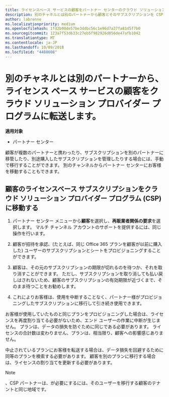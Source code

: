 ```yaml
---
title: ライセンスベース サービスの顧客をパートナー センターのクラウド ソリューション プロバイダー プログラムに移動する | パートナー センター
description: 別のチャネルとは別のパートナーから顧客とそのサブスクリプションを CSP プログラムに移動します。
author: labrenne
ms.localizationpriority: medium
ms.openlocfilehash: 1fd2b98de57be3ddbc56c1e96d7a37fa81d5f7b0
ms.sourcegitcommit: 123a7f53d633c27eb5f982926d856de47afb1042
ms.translationtype: MT
ms.contentlocale: ja-JP
ms.lasthandoff: 10/09/2018
ms.locfileid: "4488608"
---
```

# <a name="transfer-license-based-services-customers-to-the-cloud-solution-provider-program-from-another-channel-or-from-one-partner-to-another"></a>別のチャネルとは別のパートナーから、ライセンス ベース サービスの顧客をクラウド ソリューション プロバイダー プログラムに転送します。

**適用対象**

-  パートナー センター

顧客が複数のパートナーと携わったり、サブスクリプションを別のパートナーに移管したり、別途購入したサブスクリプションを管理したりする場合には、手動で移行することができます。 別のチャンネルからパートナー センターにお客様を移動することもできます。

## <a name="move-your-customers-license-based-subscriptions-to-the-cloud-solution-provider-program-csp"></a>顧客のライセンスベース サブスクリプションをクラウド ソリューション プロバイダー プログラム (CSP) に移動する

1. パートナー センター メニューから**顧客**を選択し、**再販業者関係の要求**を選択します。 マルチ チャンネル アカウントのサポートを提供するには、同じ操作を行います。

2.  顧客が招待を承認、(たとえば、同じ Office 365 プランを顧客が以前に購入した) ユーザーのサブスクリプションとシートをプロビジョニングすることができます。

3. 顧客は、その元のサブスクリプションの期限が切れるのを待つか、それを取り消すことができます。 ただし、サブスクリプションを取り消しても払い戻しはされないため、顧客のサブスクリプションの有効期限が近づくまで、そのまま待つことをお勧めします。

4. これによりお客様は、使用を中断することなく、パートナー様がプロビジョニングしたサブスクリプションに移行して引き続き使用できます。


お客様が使用していたものと同じプランをプロビジョニングした場合は、ライセンスを再度割り当てる必要がないため、エンド ユーザーの作業に中断が生じません。 プランは、データの損失を防ぐために同じである必要があります。 ライセンスの合計数は変わりません、プランは、相当限り、顧客への影響感じありません。

中止されているプランにお客様を転送する場合は、データ損失を回避するために同等のプランを検索する必要があります。 顧客を別のプランに移行する場合は、ライセンスの割り当てを更新する必要があります。

>[!NOTE]
>、CSP パートナーは、が必要にするには、そのユーザーを移行する顧客のテナントと同じ地域です。 



